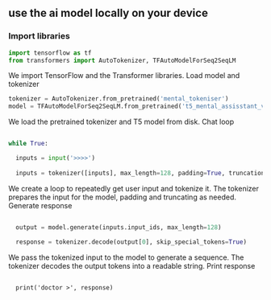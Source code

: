 
## use the ai model locally on your device 
### Import libraries
```python
import tensorflow as tf
from transformers import AutoTokenizer, TFAutoModelForSeq2SeqLM
```
We import TensorFlow and the Transformer libraries.
Load model and tokenizer
```python
tokenizer = AutoTokenizer.from_pretrained('mental_tokeniser')
model = TFAutoModelForSeq2SeqLM.from_pretrained('t5_mental_assisstant_v5')
```
We load the pretrained tokenizer and T5 model from disk.
Chat loop
```python

while True:

  inputs = input('>>>>')
  
  inputs = tokenizer([inputs], max_length=128, padding=True, truncation=True, return_tensors='tf')
  ```
We create a loop to repeatedly get user input and tokenize it.
The tokenizer prepares the input for the model, padding and truncating as needed.
Generate response
```python

  output = model.generate(inputs.input_ids, max_length=128)
  
  response = tokenizer.decode(output[0], skip_special_tokens=True)
  ```
We pass the tokenized input to the model to generate a sequence.
The tokenizer decodes the output tokens into a readable string.
Print response
```pytho

  print('doctor >', response)
````

